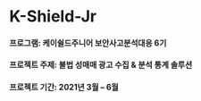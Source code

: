 # K-Shield-Jr
#### 프로그램: 케이쉴드주니어 보안사고분석대응 6기 
#### 프로젝트 주제: 불법 성매매 광고 수집 & 분석 통계 솔루션 
#### 프로젝트 기간: 2021년 3월 – 6월 
